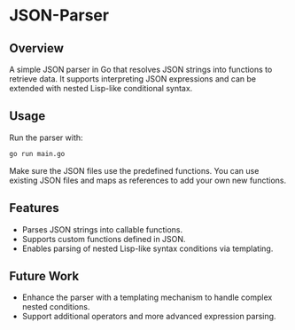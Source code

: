 # JSON-Parser

## Overview

A simple JSON parser in Go that resolves JSON strings into functions to retrieve data. It supports interpreting JSON expressions and can be extended with nested Lisp-like conditional syntax.

## Usage

Run the parser with:

```bash
go run main.go
```
Make sure the JSON files use the predefined functions. You can use existing JSON files and maps as references to add your own new functions.

## Features
- Parses JSON strings into callable functions.
- Supports custom functions defined in JSON.
- Enables parsing of nested Lisp-like syntax conditions via templating.

## Future Work
- Enhance the parser with a templating mechanism to handle complex nested conditions.
- Support additional operators and more advanced expression parsing.

